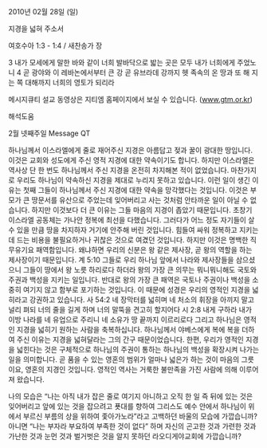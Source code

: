 2010년 02월 28일 (일)

지경을 넓혀 주소서



여호수아 1:3 - 1:4 / 새찬송가  장


3 내가 모세에게 말한 바와 같이 너희 발바닥으로 밟는 곳은 모두 내가 너희에게 주었노니 
4 곧 광야와 이 레바논에서부터 큰 강 곧 유브라데 강까지 헷 족속의 온 땅과 또 해 지는 쪽 대해까지 너희의 영토가 되리라  

메시지큐티 설교 동영상은 지티엠 홈페이지에서 보실 수 있습니다. (www.gtm.or.kr)

해석도움





2월 넷째주일
Message QT



하나님께서 이스라엘에게 줄로 재어주신 지경은 아름답고 젖과 꿀이 광대한 땅입니다. 이것은 교회와 성도에게 주신 영적 지경에 대한 약속이기도 합니다. 하지만 이스라엘은 역사상 단 한 번도 하나님께서 주신 지경을 온전히 차지해본 적이 없었습니다. 마찬가지로 우리도 하나님이 약속하신 지경을 제대로 누리지 못하고 있습니다. 이런 일이 생긴 이유는 첫째 그들이 하나님께서 주신 지경에 대한 약속을 망각했다는 것입니다. 이것은 부모가 큰 땅문서를 유산으로 주었는데 잊어버리고 사는 것처럼 안타까운 일이 아닐 수 없습니다. 
하지만 이것보다 더 큰 이유는 그들 마음의 지경이 좁았기 때문입니다. 초창기 이스라엘 공동체는 가나안 정복에 최선을 다했습니다. 그러다가 어느 정도 자기들이 살 수 있을 만큼 땅을 차지하자 거기에 안주해 버린 것입니다. 힘들여 싸워 정복하고 지키는 데 드는 비용을 불필요하거나 귀찮은 것으로 여겼던 것입니다. 
하지만 이것은 명백한 직무유기요 패역함입니다. 왜냐하면 우리의 신분은 왕 같은 제사장, 곧 왕의 역할을 하는 제사장이기 때문입니다. 
계 5:10  그들로 우리 하나님 앞에서 나라와 제사장들을 삼으셨으니 그들이 땅에서 왕 노릇 하리로다 하더라
왕의 가장 큰 의무는 뭐니뭐니해도 국토와 주권과 백성을 지키는 일입니다. 반대로 왕의 가장 큰 패역은 국토나 주권이나 백성을 소중히 여기지 않고 함부로 포기하는 것입니다. 이 때문에 성경은 우리의 영적인 지경을 넓히라고 강권하고 있습니다. 
사 54:2  네 장막터를 넓히며 네 처소의 휘장을 아끼지 말고 널리 펴되 너의 줄을 길게 하며 너의 말뚝을 견고히 할지어다
시 2:8  내게 구하라 내가 이방 나라를 네 유업으로 주리니 네 소유가 땅 끝까지 이르리로다
그리고 하나님은 영적인 지경을 넓히기 원하는 사람을 축복하십니다. 하나님께서 야베스에게 복에 복을 더하여 주신 이유는 지경을 넓혀달라는 그의 간구 때문이었습니다. 한편, 우리가 영적인 지경을 넓힌다는 것은 구체적으로 하나님의 주권이 통하는 하나님의 백성을 확장시켜 나가는 일을 의미합니다. 곧 품을 수 있는 영혼의 범위가 얼마나 넓은가 하는 것이 마음의 그릇이요, 영혼의 지경인 것입니다. 영적인 역사는 거룩한 불만족을 가진 사람에 의해 이루어져 왔습니다. 

나의 모습은 “나는 아직 내가 잡은 줄로 여기지 아니하고 오직 한 일 즉 뒤에 있는 것은 잊어버리고 앞에 있는 것을 잡으려고 푯대를 향하여 그리스도 예수 안에서 하나님이 위에서 부르신 부름의 상을 위하여 좇아가노라”라고 고백하던 바울의 모습에 가깝습니까? 아니면 “나는 부자라 부요하여 부족한 것이 없다” 하며 자신의 곤고한 것과 가련한 것과 가난한 것과 눈먼 것과 벌거벗은 것을 알지 못하던 라오디게야교회에 가깝습니까?
